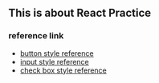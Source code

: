 ## This is about React Practice


### reference link
- [button style reference](https://codepen.io/FelipeMarcos/pen/tfhEg)
- [input style reference](https://kknews.cc/tech/lpz9lrg.html)
- [check box style reference](https://www.html5tricks.com/demo/css3-checkbox-animation/index.html)
